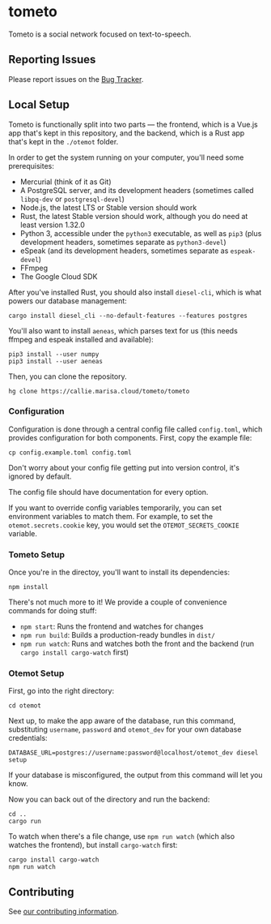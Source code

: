 # tometo

Tometo is a social network focused on text-to-speech.

## Reporting Issues

Please report issues on the [Bug Tracker](https://bugs.marisa.cloud/projects/tometo).

## Local Setup

Tometo is functionally split into two parts — the frontend, which is a Vue.js
app that's kept in this repository, and the backend, which is a Rust app that's
kept in the `./otemot` folder.

In order to get the system running on your computer, you'll need some
prerequisites:

- Mercurial (think of it as Git)
- A PostgreSQL server, and its development headers (sometimes called `libpq-dev` or `postgresql-devel`)
- Node.js, the latest LTS or Stable version should work
- Rust, the latest Stable version should work, although you do need at least
  version 1.32.0
- Python 3, accessible under the `python3` executable, as well as `pip3`
  (plus development headers, sometimes separate as `python3-devel`)
- eSpeak (and its development headers, sometimes separate as `espeak-devel`)
- FFmpeg
- The Google Cloud SDK

After you've installed Rust, you should also install `diesel-cli`, which is what
powers our database management:

```
cargo install diesel_cli --no-default-features --features postgres
```

You'll also want to install `aeneas`, which parses text for us (this needs
ffmpeg and espeak installed and available):

```
pip3 install --user numpy 
pip3 install --user aeneas 
```

Then, you can clone the repository.

```
hg clone https://callie.marisa.cloud/tometo/tometo
```

### Configuration

Configuration is done through a central config file called `config.toml`, which
provides configuration for both components. First, copy the example file:

```
cp config.example.toml config.toml
```

Don't worry about your config file getting put into version control, it's ignored
by default.

The config file should have documentation for every option.

If you want to override config variables temporarily, you can set environment variables
to match them. For example, to set the `otemot.secrets.cookie` key, you would set the
`OTEMOT_SECRETS_COOKIE` variable.

### Tometo Setup

Once you're in the directoy, you'll want to install its dependencies:

```
npm install
```

There's not much more to it! We provide a couple of convenience commands for
doing stuff:

- `npm start`: Runs the frontend and watches for changes
- `npm run build`: Builds a production-ready bundles in `dist/`
- `npm run watch`: Runs and watches both the front and the backend (run `cargo install cargo-watch` first)

### Otemot Setup

First, go into the right directory:

```
cd otemot
```

Next up, to make the app aware of the database, run this command, substituting `username`,
`password` and `otemot_dev` for your own database credentials:

```
DATABASE_URL=postgres://username:password@localhost/otemot_dev diesel setup
```

If your database is misconfigured, the output from this command will let you
know.

Now you can back out of the directory and run the backend:

```
cd ..
cargo run
```

To watch when there's a file change, use `npm run watch` (which also watches
the frontend), but install `cargo-watch` first:

```
cargo install cargo-watch
npm run watch
```

## Contributing

See [our contributing information](https://docs.tometo.org/contributing).


